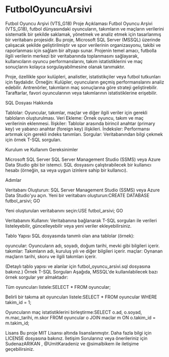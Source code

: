 # FutbolOyuncuArsivi
Futbol Oyuncu Arşivi (VTS_G18)
Proje Açıklaması
Futbol Oyuncu Arşivi (VTS_G18), futbol dünyasındaki oyuncuların, takımların ve maçların verilerini sistematik bir şekilde saklamak, yönetmek ve analiz etmek için tasarlanmış bir veritabanı projesidir. Bu proje, Microsoft SQL Server (MSSQL) üzerinde çalışacak şekilde geliştirilmiştir ve spor verilerinin organizasyonu, takibi ve raporlanması için sağlam bir altyapı sunar. Projenin temel amacı, futbolla ilgili verilerin merkezi bir veritabanında toplanmasını sağlayarak, kullanıcıların oyuncu performanslarını, takım istatistiklerini ve maç sonuçlarını kolayca sorgulayabilmesine olanak tanımaktır.

Proje, özellikle spor kulüpleri, analistler, istatistikçiler veya futbol tutkunları için faydalıdır. Örneğin:
Kulüpler, oyuncuların geçmiş performanslarını analiz edebilir.
Antrenörler, takımların maç sonuçlarına göre strateji geliştirebilir.
Taraftarlar, favori oyuncularının veya takımlarının istatistiklerine erişebilir.

SQL Dosyası Hakkında

Tablolar: Oyuncular, takımlar, maçlar ve diğer ilgili veriler için gerekli tabloların oluşturulması.
Veri Ekleme: Örnek oyuncu, takım ve maç verilerinin eklenmesi.
İlişkiler: Tablolar arasında birincil anahtar (primary key) ve yabancı anahtar (foreign key) ilişkileri.
İndeksler: Performansı artırmak için gerekli indeks tanımları.
Sorgular: Veritabanından bilgi çekmek için örnek T-SQL sorguları.

Kurulum ve Kullanım
Gereksinimler

Microsoft SQL Server 
SQL Server Management Studio (SSMS) veya Azure Data Studio gibi bir istemci.
SQL dosyasını çalıştırabilecek bir kullanıcı hesabı (örneğin, sa veya uygun izinlere sahip bir kullanıcı).

Adımlar


Veritabanı Oluşturun:
SQL Server Management Studio (SSMS) veya Azure Data Studio'yu açın.
Yeni bir veritabanı oluşturun:CREATE DATABASE futbol_arsivi;
GO


Yeni oluşturulan veritabanını seçin:USE futbol_arsivi;
GO


Veritabanını Kullanın:
Veritabanına bağlanarak T-SQL sorguları ile verileri listeleyebilir, güncelleyebilir veya yeni veriler ekleyebilirsiniz.


Tablo Yapısı
SQL dosyasında tanımlı olan ana tablolar (örnek):

oyuncular: Oyuncuların adı, soyadı, doğum tarihi, mevki gibi bilgileri içerir.
takımlar: Takımların adı, kuruluş yılı ve diğer bilgileri içerir.
maçlar: Oynanan maçların tarihi, skoru ve ilgili takımları içerir.

(Detaylı tablo yapısı ve alanlar için futbol_oyuncu_arsivi.sql dosyasına bakınız.)
Örnek T-SQL Sorguları
Aşağıda, MSSQL'de kullanılabilecek bazı örnek sorgular yer almaktadır:

Tüm oyuncuları listele:SELECT * FROM oyuncular;


Belirli bir takıma ait oyuncuları listele:SELECT * FROM oyuncular WHERE takim_id = 1;


Oyuncuların maç istatistiklerini birleştirme:SELECT o.ad, o.soyad, m.mac_tarihi, m.skor
FROM oyuncular o
JOIN maclar m ON o.takim_id = m.takim_id;

Lisans
Bu proje MIT Lisansı altında lisanslanmıştır. Daha fazla bilgi için LICENSE dosyasına bakınız.
İletişim
Sorularınız veya önerileriniz için SudenazARIKAN , @UmitKaradeniz ve @simalbikem ile iletişime geçebilirsiniz.
